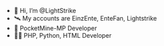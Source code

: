 - 👋 Hi, I’m @LightStrike
- 🛰️ My accounts are EinzEnte, EnteFan, Lightstrike
- 👀 PocketMine-MP Developer
- 👨‍💻 PHP, Python, HTML Developer

<!---
EnteFanPHP/EnteFanPHP is a ✨ special ✨ repository because its `README.md` (this file) appears on your GitHub profile.
You can click the Preview link to take a look at your changes.
--->

